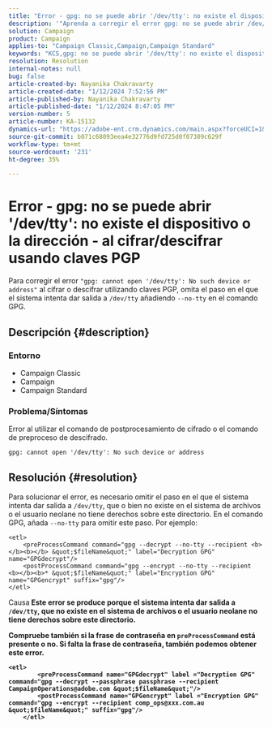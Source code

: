 ```yaml
---
title: "Error - gpg: no se puede abrir '/dev/tty': no existe el dispositivo o la dirección - al cifrar/descifrar usando claves PGP"
description: '"Aprenda a corregir el error gpg: no se puede abrir /dev/tty: no existe el dispositivo o la dirección. Omita el paso en el que el sistema intenta dar salida a /dev/tty".'
solution: Campaign
product: Campaign
applies-to: "Campaign Classic,Campaign,Campaign Standard"
keywords: "KCS,gpg: no se puede abrir '/dev/tty': no existe el dispositivo o la dirección, cifrar el comando posterior al proceso, descifrar el comando previo al proceso"
resolution: Resolution
internal-notes: null
bug: false
article-created-by: Nayanika Chakravarty
article-created-date: "1/12/2024 7:52:56 PM"
article-published-by: Nayanika Chakravarty
article-published-date: "1/12/2024 8:47:05 PM"
version-number: 5
article-number: KA-15132
dynamics-url: "https://adobe-ent.crm.dynamics.com/main.aspx?forceUCI=1&pagetype=entityrecord&etn=knowledgearticle&id=d3a82529-84b1-ee11-a569-6045bd006a22"
source-git-commit: b071c68093eea4e32776d9fd725d0f07309c629f
workflow-type: tm+mt
source-wordcount: '231'
ht-degree: 35%

---
```


# Error - gpg: no se puede abrir &#39;/dev/tty&#39;: no existe el dispositivo o la dirección - al cifrar/descifrar usando claves PGP


Para corregir el error `"gpg: cannot open '/dev/tty': No such device or address"` al cifrar o descifrar utilizando claves PGP, omita el paso en el que el sistema intenta dar salida a `/dev/tty` añadiendo `--no-tty`  en el comando GPG.

## Descripción {#description}


### <b>Entorno</b>

- Campaign Classic
- Campaign
- Campaign Standard




### <b>Problema/Síntomas</b>

Error al utilizar el comando de postprocesamiento de cifrado o el comando de preproceso de descifrado.


```
gpg: cannot open '/dev/tty': No such device or address
```





## Resolución {#resolution}


Para solucionar el error, es necesario omitir el paso en el que el sistema intenta dar salida a `/dev/tty`, que o bien no existe en el sistema de archivos o el usuario neolane no tiene derechos sobre este directorio. En el comando GPG, añada `--no-tty` para omitir este paso. Por ejemplo:


```
<etl>
    <preProcessCommand command="gpg --decrypt --no-tty --recipient <b></b><b></b> &quot;$fileName&quot;" label="Decryption GPG" name="GPGdecrypt"/>
    <postProcessCommand command="gpg --encrypt --no-tty --recipient <b></b><b>* &quot;$fileName&quot;" label="Encryption GPG" name="GPGencrypt" suffix="gpg"/>
</etl>
```

</b>Causa<b>
Este error se produce porque el sistema intenta dar salida a `/dev/tty`, que no existe en el sistema de archivos o el usuario neolane no tiene derechos sobre este directorio.

Compruebe también si la frase de contraseña en `preProcessCommand` está presente o no. Si falta la frase de contraseña, también podemos obtener este error.


```
<etl>
        <preProcessCommand name="GPGdecrypt" label ="Decryption GPG" command="gpg --decrypt --passphrase passphrase --recipient CampaignOperations@adobe.com &quot;$fileName&quot;"/>
        <postProcessCommand name="GPGencrypt" label ="Encryption GPG" command="gpg --encrypt --recipient comp_ops@xxx.com.au &quot;$fileName&quot;" suffix="gpg"/>
    </etl>
```

